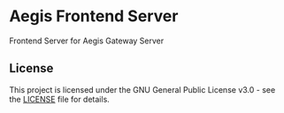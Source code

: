 # Aegis Frontend Server

Frontend Server for Aegis Gateway Server

## License

This project is licensed under the GNU General Public License v3.0 - see the [LICENSE](LICENSE) file for details.